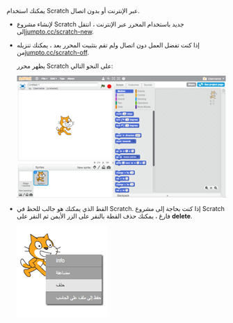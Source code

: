 يمكنك استخدام Scratch عبر الإنترنت أو بدون اتصال.

+ لإنشاء مشروع Scratch جديد باستخدام المحرر عبر الإنترنت ، انتقل إلى<a href="http://jumpto.cc/scratch-new" target="_blank">jumpto.cc/scratch-new</a>.

+ إذا كنت تفضل العمل دون اتصال ولم تقم بتثبيت المحرر بعد ، يمكنك تنزيله من<a href="http://jumpto.cc/scratch-off" target="_blank">jumpto.cc/scratch-off</a>.
    
    يظهر محرر Scratch على النحو التالي:
    
    ![لقطة الشاشة](images/scratch-editor.png)

+ القط الذي يمكنك هو جالب للحظ في Scratch. إذا كنت بحاجة إلى مشروع Scratch فارغ ، يمكنك حذف القطة بالنقر على الزر الأيمن ثم النقر على **delete**.
    
    ![لقطة الشاشة](images/delete.png)